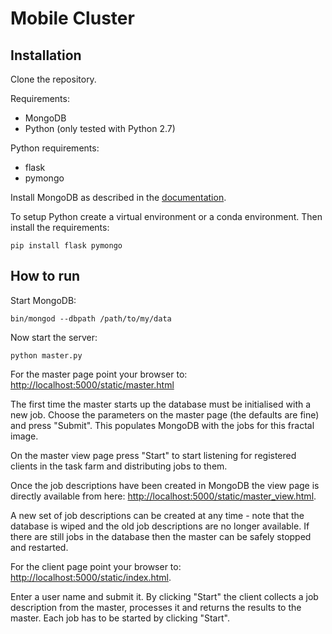 # Mobile Cluster

## Installation

Clone the repository. 

Requirements:
 * MongoDB
 * Python (only tested with Python 2.7)

Python requirements:
 * flask
 * pymongo

Install MongoDB as described in the [documentation](https://www.mongodb.com/).

To setup Python create a virtual environment or a conda environment.
Then install the requirements:

    pip install flask pymongo


## How to run

Start MongoDB:

    bin/mongod --dbpath /path/to/my/data

Now start the server:

    python master.py

For the master page point your browser to: [http://localhost:5000/static/master.html](http://localhost:5000/static/master.html)

The first time the master starts up the database must be initialised with a new job. Choose the parameters on the master page (the defaults are fine) and press "Submit". This populates MongoDB with the jobs for this fractal image.

On the master view page press "Start" to start listening for registered clients in the task farm and distributing jobs to them.

Once the job descriptions have been created in MongoDB the view page is directly available from here: [http://localhost:5000/static/master_view.html](http://localhost:5000/static/master_view.html).

A new set of job descriptions can be created at any time - note that the database is wiped and the old job descriptions are no longer available. If there are still jobs in the database then the master can be safely stopped and restarted.

For the client page point your browser to: [http://localhost:5000/static/index.html](http://localhost:5000/static/index.html).

Enter a user name and submit it. By clicking "Start" the client collects a job description from the master, processes it and returns the results to the master. Each job has to be started by clicking "Start".


